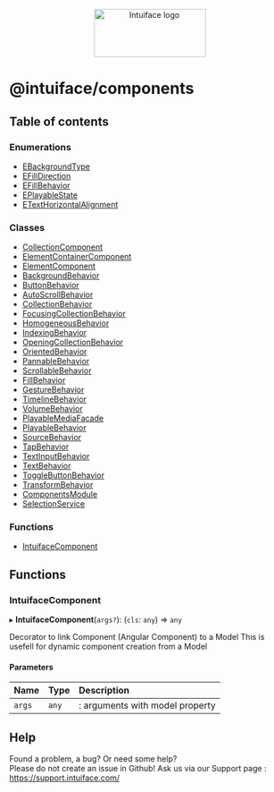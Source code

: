 <p align="center">
    <a href="https://www.intuiface.com">
        <img src="https://assets-global.website-files.com/6090f790a8effe00c12b39d0/6090f790a8effef0002b3c56_Intuiface%20logo%20animated.gif" alt="Intuiface logo" width="200" height="86">
    </a>
</p>

# @intuiface/components

## Table of contents

### Enumerations

- [EBackgroundType](enums/EBackgroundType.md)
- [EFillDirection](enums/EFillDirection.md)
- [EFillBehavior](enums/EFillBehavior.md)
- [EPlayableState](enums/EPlayableState.md)
- [ETextHorizontalAlignment](enums/ETextHorizontalAlignment.md)

### Classes

- [CollectionComponent](classes/CollectionComponent.md)
- [ElementContainerComponent](classes/ElementContainerComponent.md)
- [ElementComponent](classes/ElementComponent.md)
- [BackgroundBehavior](classes/BackgroundBehavior.md)
- [ButtonBehavior](classes/ButtonBehavior.md)
- [AutoScrollBehavior](classes/AutoScrollBehavior.md)
- [CollectionBehavior](classes/CollectionBehavior.md)
- [FocusingCollectionBehavior](classes/FocusingCollectionBehavior.md)
- [HomogeneousBehavior](classes/HomogeneousBehavior.md)
- [IndexingBehavior](classes/IndexingBehavior.md)
- [OpeningCollectionBehavior](classes/OpeningCollectionBehavior.md)
- [OrientedBehavior](classes/OrientedBehavior.md)
- [PannableBehavior](classes/PannableBehavior.md)
- [ScrollableBehavior](classes/ScrollableBehavior.md)
- [FillBehavior](classes/FillBehavior.md)
- [GestureBehavior](classes/GestureBehavior.md)
- [TimelineBehavior](classes/TimelineBehavior.md)
- [VolumeBehavior](classes/VolumeBehavior.md)
- [PlayableMediaFacade](classes/PlayableMediaFacade.md)
- [PlayableBehavior](classes/PlayableBehavior.md)
- [SourceBehavior](classes/SourceBehavior.md)
- [TapBehavior](classes/TapBehavior.md)
- [TextInputBehavior](classes/TextInputBehavior.md)
- [TextBehavior](classes/TextBehavior.md)
- [ToggleButtonBehavior](classes/ToggleButtonBehavior.md)
- [TransformBehavior](classes/TransformBehavior.md)
- [ComponentsModule](classes/ComponentsModule.md)
- [SelectionService](classes/SelectionService.md)

### Functions

- [IntuifaceComponent](README.md#intuifacecomponent)

## Functions

### IntuifaceComponent

▸ **IntuifaceComponent**(`args?`): (`cls`: `any`) => `any`

Decorator to link Component (Angular Component) to a Model
This is usefell for dynamic component creation from a Model

#### Parameters

| Name | Type | Description |
| :------ | :------ | :------ |
| `args` | `any` | : arguments with model property |




## Help
Found a problem, a bug? Or need some help?  
Please do not create an issue in Github! Ask us via our Support page : https://support.intuiface.com/